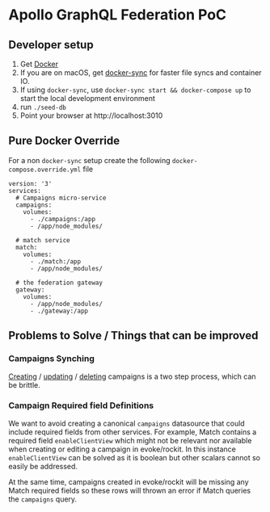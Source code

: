 # Apollo GraphQL Federation PoC

## Developer setup

1. Get [Docker](https://www.docker.com/get-started)
1. If you are on macOS, get [docker-sync](http://docker-sync.io/) for faster file
syncs and container IO. 
1. If using `docker-sync`, use `docker-sync start && docker-compose up` to start the local
development environment
1. run `./seed-db` 
1. Point your browser at http://localhost:3010

## Pure Docker Override

For a non `docker-sync` setup create the following `docker-compose.override.yml` file

```
version: '3'
services:
  # Campaigns micro-service
  campaigns:
    volumes:
      - ./campaigns:/app
      - /app/node_modules/

  # match service
  match:
    volumes:
      - ./match:/app
      - /app/node_modules/

  # the federation gateway
  gateway:
    volumes:
      - /app/node_modules/
      - ./gateway:/app
```

## Problems to Solve / Things that can be improved

### Campaigns Synching

[Creating](./match/src/services/campaigns/createCampaign.js) 
/ [updating](./match/src/services/campaigns/updateCampaign.js) 
/ [deleting](./match/src/services/campaigns/deleteCampaign.js) campaigns is a two step process, 
which can be brittle.

### Campaign Required field Definitions

We want to avoid creating a canonical `campaigns` datasource that could include required fields from
other services. For example, Match contains a required field `enableClientView` which might not be relevant nor available when
creating or editing a campaign in evoke/rockit. In this instance `enableClientView` can be solved as it is boolean
but other scalars cannot so easily be addressed.

At the same time, campaigns created in evoke/rockit will be missing any Match required fields so these rows will
thrown an error if Match queries the `campaigns` query. 
